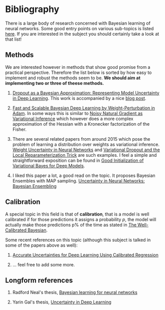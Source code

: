 # Bibliography


There is a large body of research concerned with Bayesian learning of neural
networks. Some good entry points on various sub-topics is listed
[here](https://github.com/ssydasheng/Bayesian_neural_network_papers). If you
are interested in the subject you should certainly take a look at that list!


## Methods

We are interested however in methods that show good promise from a practical
perspective. Therefore the list below is sorted by how easy to implement and
robust the methods seem to be. **We should aim at implementing two or three of
theese methods.**

1. [Dropout as a Bayesian Approximation: Representing Model Uncertainty in Deep
   Learning](https://arxiv.org/abs/1506.02142). This work is accompanied by a
   nice [blog
   post](http://www.cs.ox.ac.uk/people/yarin.gal/website/blog_3d801aa532c1ce.html).

2. [Fast and Scalable Bayesian Deep Learning by Weight-Perturbation in
   Adam](https://arxiv.org/abs/1806.04854). In some ways this is similar to
   [Noisy Natural Gradient as Variational
   Inference](https://arxiv.org/abs/1712.02390) which however does a more
   complex approximation of the Hessian with a Kronecker factorization of the
   Fisher.

3. There are several related papers from around 2015 which pose the problem of
   learning a distribution over weights as variational inference. [Weight
   Uncertainty in Neural Networks](https://arxiv.org/abs/1505.05424) and
   [Variational Dropout and the Local Reparameterization
   Trick](https://arxiv.org/abs/1506.02557) are such examples. I feel a simple
   and straightforward exposition can be found in [Good Initialization of
   Variational Bayes for Deep Models](https://arxiv.org/pdf/1810.08083.pdf).

4. I liked this paper a lot, a good read on the topic. It proposes Bayesian
   Ensembles with MAP sampling. [Uncertainty in Neural Networks: Bayesian
   Ensembling](https://arxiv.org/pdf/1810.05546.pdf)


## Calibration

A special topic in this field is that of **calibration**, that is a model is
well calibrated if for those predictions it assigns a probability _p_, the
model will actually make those predictions p% of the time as stated in [The
Well-Calibrated
Bayesian](https://www.tandfonline.com/doi/abs/10.1080/01621459.1982.10477856).

Some recent references on this topic (although this subject is talked in some
of the papers above as well):

1. [Accurate Uncertainties for Deep Learning Using Calibrated
   Regression](https://arxiv.org/pdf/1807.00263.pdf)

2. ... feel free to add some more.


## Longform references

1. Radford Neal's thesis, [Bayesian learning for neural
   networks](http://www.csri.utoronto.ca/~radford/ftp/thesis.pdf)

2. Yarin Gal's thesis, [Uncertainty in Deep
   Learning](http://mlg.eng.cam.ac.uk/yarin/blog_2248.html)
